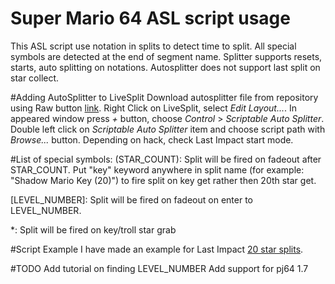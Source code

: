 # Super Mario 64 ASL script usage
This ASL script use notation in splits to detect time to split. All special symbols are detected at the end of segment name. Splitter supports resets, starts, auto splitting on notations. Autosplitter does not support last split on star collect.

#Adding AutoSplitter to LiveSplit
Download autosplitter file from repository using Raw button [link](https://raw.githubusercontent.com/aglab2/LiveSplitAutoSplitters/master/LiveSplit.SuperMario64.asl). Right Click on LiveSplit, select _Edit Layout..._. In appeared window press _+_ button, choose _Control_ > _Scriptable Auto Splitter_. Double left click on _Scriptable Auto Splitter_ item and choose script path with _Browse..._ button. Depending on hack, check Last Impact start mode. 

#List of special symbols:
(STAR_COUNT): Split will be fired on fadeout after STAR_COUNT. Put "key" keyword anywhere in split name (for example: "Shadow Mario Key (20)") to fire split on key get rather then 20th star get.

[LEVEL_NUMBER]: Split will be fired on fadeout on enter to LEVEL_NUMBER.

*: Split will be fired on key/troll star grab

#Script Example
I have made an example for Last Impact [20 star splits](https://splits.io/10je).

#TODO
Add tutorial on finding LEVEL_NUMBER
Add support for pj64 1.7
